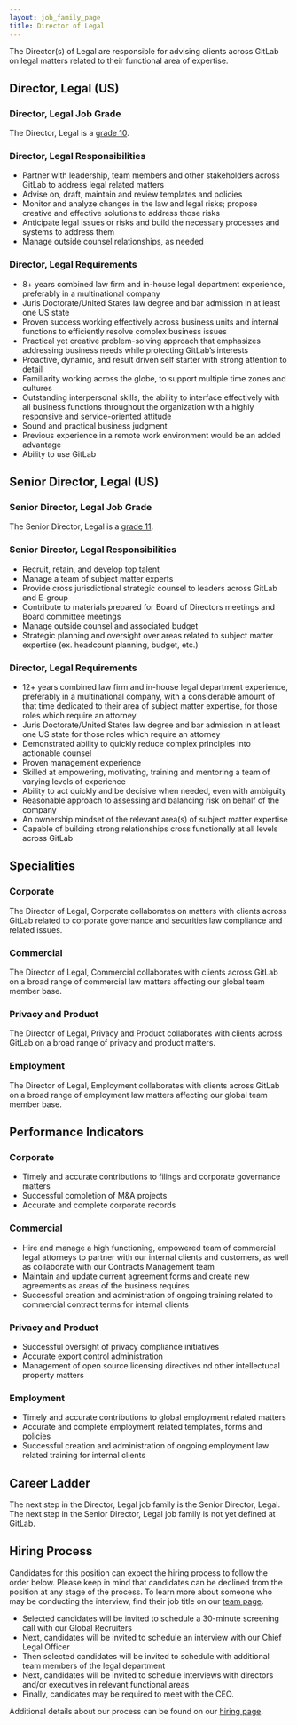 ```yaml
---
layout: job_family_page
title: Director of Legal
---
```


The Director(s) of Legal are responsible for advising clients across GitLab on legal matters related to their functional area of expertise.

## Director, Legal (US)

### Director, Legal Job Grade

The Director, Legal is a [grade 10](/handbook/total-rewards/compensation/compensation-calculator/#gitlab-job-grades).

### Director, Legal Responsibilities

* Partner with leadership, team members and other stakeholders across GitLab to address legal related matters
* Advise on, draft, maintain and review templates and policies
* Monitor and analyze changes in the law and legal risks; propose creative and effective solutions to address those risks
* Anticipate legal issues or risks and build the necessary processes and systems to address them
* Manage outside counsel relationships, as needed

### Director, Legal Requirements

* 8+ years combined law firm and in-house legal department experience, preferably in a multinational company
* Juris Doctorate/United States law degree and bar admission in at least one US state
* Proven success working effectively across business units and internal functions to efficiently resolve complex business issues
* Practical yet creative problem-solving approach that emphasizes addressing business needs while protecting GitLab’s interests
* Proactive, dynamic, and result driven self starter with strong attention to detail
* Familiarity working across the globe, to support multiple time zones and cultures
* Outstanding interpersonal skills, the ability to interface effectively with all business functions throughout the organization with a highly responsive and service-oriented attitude
* Sound and practical business judgment
* Previous experience in a remote work environment would be an added advantage
* Ability to use GitLab

## Senior Director, Legal (US)

### Senior Director, Legal Job Grade

The Senior Director, Legal is a [grade 11](/handbook/total-rewards/compensation/compensation-calculator/#gitlab-job-grades).

### Senior Director, Legal Responsibilities

* Recruit, retain, and develop top talent
* Manage a team of subject matter experts
* Provide cross jurisdictional strategic counsel to leaders across GitLab and E-group 
* Contribute to materials prepared for Board of Directors meetings and Board committee meetings 
* Manage outside counsel and associated budget 
* Strategic planning and oversight over areas related to subject matter expertise (ex. headcount planning, budget, etc.)

### Director, Legal Requirements

* 12+ years combined law firm and in-house legal department experience, preferably in a multinational company, with a considerable amount of that time dedicated to their area of subject matter expertise, for those roles which require an attorney
* Juris Doctorate/United States law degree and bar admission in at least one US state for those roles which require an attorney
* Demonstrated ability to quickly reduce complex principles into actionable counsel
* Proven management experience 
* Skilled at empowering,  motivating, training and mentoring a team of varying levels of experience
* Ability to act quickly and be decisive when needed, even with ambiguity 
* Reasonable approach to assessing and balancing risk on behalf of the company
* An ownership mindset of the relevant area(s) of subject matter expertise
* Capable of building strong relationships cross functionally at all levels across GitLab

## Specialities

### Corporate
The Director of Legal, Corporate collaborates on matters with clients across GitLab related to corporate governance and securities law compliance and related issues.

### Commercial
The Director of Legal, Commercial collaborates with clients across GitLab on a broad range of commercial law matters affecting our global team member base.

### Privacy and Product
The Director of Legal, Privacy and Product collaborates with clients across GitLab on a broad range of privacy and product matters.

### Employment
The Director of Legal, Employment collaborates with clients across GitLab on a broad range of employment law matters affecting our global team member base.

## Performance Indicators

### Corporate
* Timely and accurate contributions to filings and corporate governance matters
* Successful completion of M&A projects
* Accurate and complete corporate records

### Commercial
* Hire and manage a high functioning, empowered team of commercial legal attorneys to partner with our internal clients and customers, as well as collaborate with our Contracts Management team
* Maintain and update current agreement forms and create new agreements as areas of the business requires
* Successful creation and administration of ongoing training related to commercial contract terms for internal clients

### Privacy and Product
* Successful oversight of privacy compliance initiatives
* Accurate export control administration
* Management of open source licensing directives nd other intellectucal property matters


### Employment
* Timely and accurate contributions to global employment related matters
* Accurate and complete employment related templates, forms and policies
* Successful creation and administration of ongoing employment law related training for internal clients

## Career Ladder

The next step in the Director, Legal job family is the Senior Director, Legal. The next step in the Senior Director, Legal job family is not yet defined at GitLab.

## Hiring Process
Candidates for this position can expect the hiring process to follow the order below. Please keep in mind that candidates can be declined from the position at any stage of the process. To learn more about someone who may be conducting the interview, find their job title on our [team page](/company/team/).

* Selected candidates will be invited to schedule a 30-minute screening call with our Global Recruiters
* Next, candidates will be invited to schedule an interview with our Chief Legal Officer
* Then selected candidates will be invited to schedule with additional team members of the legal department
* Next, candidates will be invited to schedule interviews with directors and/or executives in relevant functional areas
* Finally, candidates may be required to meet with the CEO.

Additional details about our process can be found on our [hiring page](/handbook/hiring/).

